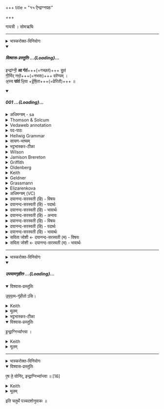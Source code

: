 +++
title = "१५ ऐन्द्राग्नग्रहः"

+++
<div class="js_include" url="/vedAH_yajuH/taittirIyam/sArasvata-vibhAgaH/saMhitA/sarva-prastutiH/1/4_somAbhiShavAdi/15_aindrAgnagrahaH"  newLevelForH1="1" includeTitle="true">


गायत्री । सोमऋषिः

_______
<details><summary>भास्करोक्त-विनियोगः</summary>

1ऋतुपात्रेणैन्द्राग्नं गृह्णाति ॥ 'यदैन्द्राग्नमृतुपात्रेण गृह्णाति' इति ब्राह्मणम्, 'ओजोभृतौ वा एतौ देवानाम्' इत्यादि च । 
</details>
<div class="js_include" includetitle="plain" newlevelforh1="5" title="विश्वास-प्रस्तुतिः" unfilled url="/vedAH_Rk/shAkalam/saMhitA/vishvAsa-prastutiH/03/012/01_indrAgnI_A.md">
<details open><summary><h5>विश्वास-प्रस्तुतिः ...{Loading}...</h5></summary>


इन्द्रा॑ग्नी॒ **आ ग॑तं**+++(=गच्छतं)+++ सु॒तं  
गी॒र्भिर् नभो॒+++(=नभसः)+++ वरे॑ण्यम् ।  
अ॒स्य **पा॑तं** धि॒या +ई॒षि॒ता+++(=प्रेरितौ)+++ ॥

</details>
</div>
<div class="js_include" includetitle="false" newlevelforh1="5" unfilled url="/vedAH_Rk/shAkalam/saMhitA/sarvASh_TIkAH/03/012/01_indrAgnI_A.md">
<details open><summary><h5>001 ...{Loading}...</h5></summary>
<details><summary>अधिमन्त्रम् - sa</summary>

- देवता - इन्द्राग्नी
- ऋषिः - गाथिनो विश्वामित्रः
- छन्दः - गायत्री
</details>
<details><summary>Thomson & Solcum</summary>

इ꣡न्द्राग्नी आ꣡ गतं सुतं꣡  
गीर्भि꣡र् न꣡भो व꣡रेणियम्  
अस्य꣡ पातं धिये꣡षिता꣡
</details>
<details><summary>Vedaweb annotation</summary>

_________
**Strata**  
Strophic on metrical evidence alone

_________
**Pāda-label**  
genre M  
genre M  
genre M
_________
**Morph**  
ā́ ← ā́ (invariable)  
{}

gatam ← √gam- (root)  
{number:DU, person:2, mood:IMP, tense:AOR, voice:ACT}

índrāgnī ← indrāgní- (nominal stem)  
{case:VOC, gender:M, number:DU}

sutám ← √su- (root)  
{case:ACC, gender:M, number:SG, non-finite:PPP}

gīrbhíḥ ← gír- ~ gīr- (nominal stem)  
{case:INS, gender:F, number:PL}

nábhaḥ ← nábhas- (nominal stem)  
{case:NOM, gender:N, number:SG}

váreṇyam ← váreṇya- (nominal stem)  
{case:NOM, gender:N, number:SG}

asyá ← ayám (pronoun)  
{case:GEN, gender:M, number:SG}

dhiyā́ ← dhī́- (nominal stem)  
{case:INS, gender:F, number:SG}

iṣitā́ ← √iṣ- 1 (root)  
{case:NOM, gender:M, number:DU, non-finite:PPP}

pātam ← √pā- 2 (root)  
{number:DU, person:2, mood:IMP, tense:AOR, voice:ACT}

</details>
<details><summary>पद-पाठः</summary>

इन्द्रा॑ग्नी॒ इति॑ । आ । ग॒त॒म् । सु॒तम् । गीः॒ऽभिः । नभः॑ । वरे॑ण्यम् ।  
अ॒स्य । पा॒त॒म् । धि॒या । इ॒षि॒ता ॥
</details>
<details><summary>Hellwig Grammar</summary>

-   *indrāgnī* ← *indra*
- \[noun\], masculine
- “Indra; leader; best; king; first; head; self; indra \[word\];
    Indra; sapphire; fourteen; guru.”

_________

- *indrāgnī* ← *agnī* ← *agni*
- \[noun\], vocative, dual, masculine
- “fire; Agni; sacrificial fire; digestion; cautery; Plumbago
    zeylanica; fire; vahni; agni \[word\]; agnikarman; gold; three;
    jāraṇa; pyre; fireplace; heating.”

_________

- *ā*
- \[adverb\]
- “towards; ākāra; until; ā; since; according to; ā \[suffix\].”

_________

- *gataṃ* ← *gatam* ← *gam*
- \[verb\], dual, Aorist imperative
- “go; situate; enter (a state); travel; disappear; \[in\]; elapse;
    leave; reach; vanish; love; walk; approach; issue; hop on; gasify;
    get; come; die; drain; spread; transform; happen; discharge; ride;
    to be located; run; detect; refer; go; shall; drive.”

_________

- *sutaṃ* ← *sutam* ← *suta*
- \[noun\], accusative, singular, masculine
- “Soma.”

_________

- *gīrbhir* ← *gīrbhiḥ* ← *gir*
- \[noun\], instrumental, plural, feminine
- “hymn; praise; voice; words; invocation; command; statement; cry;
    language.”

_________

- *nabho* ← *nabhaḥ* ← *nabhas*
- \[noun\], accusative, singular, neuter
- “sky; cloud; ākāśa; air; abhra.”

_________

- *vareṇyam* ← *vareṇya*
- \[noun\], accusative, singular, neuter
- “excellent; desirable.”

_________

- *asya* ← *idam*
- \[noun\], genitive, singular, masculine
- “this; he,she,it (pers. pron.); here.”

_________

- *pātaṃ* ← *pātam* ← *pā*
- \[verb\], dual, Aorist imperative
- “drink; gulp; soak; drink; suck; inhale.”

_________

- *dhiyeṣitā* ← *dhiyā* ← *dhī*
- \[noun\], instrumental, singular, feminine
- “intelligence; prayer; mind; insight; idea; hymn; purpose; art;
    knowledge.”

_________

- *dhiyeṣitā* ← *iṣitā* ← *iṣ*
- \[verb noun\], nominative, dual
- “send.”

_________

</details>
<details><summary>सायण-भाष्यम्</summary>

इन्द्रश्चाग्निश्च **इन्द्राग्नी** हे देवौ **सुतम्** अभिषवादिसंस्कारैः संस्कृतमत एव **वरेण्यं** वरणीयं संभजनीयम् इमं सोमं प्रति **गीर्भिः** अस्मदीयाभिः स्तुतिरूपाभिर्वाग्भिराहूतौ सन्तौ **नभः** नभसः स्वर्गस्थानात् **आ** **गतम्** आगच्छतम् । आगत्य च **धिया** अस्माभिः क्रियमाणे कर्मणि **इषिता** प्रेरितौ युवाम् **अस्य** **पातम्** इमं सोमं पिबतम् । यद्वा धिया अस्मदीयया बुद्ध्या इषितौ प्राप्तौ अस्मद्भक्त्या प्रेरितौ युवामिमं सोमं पिबतम् ॥ इन्द्राग्नी । इन्द्रश्चाग्निश्च ‘ द्वन्द्वे घि' ( पा. सू. २.२.३२ ) इत्यग्निशब्दस्य पूर्वनिपाते प्राप्ते  अजाद्यदन्तम् ( पा, सू. २. २. ३३ ) इतीन्द्रशब्दस्य पूर्वनिपातः । पादादित्वान्निघातप्रतिषेधः । षाष्ठिकस्वरः । गतम् । 'गम्लृ सृप्लृ गतौ'।  ‘ बहुलं छन्दसि ' इति शपो लुकि सति  ‘ अनुदात्तोपदेश' इत्यादिना मकारलोपः । निघातः । वरेण्यम् । वृङ संभक्तौ ।  ‘ वृङ एण्यः । वृषादित्वाद्युदात्तः । पातम् ।' पा पाने ।  ‘ सर्वेविधयश्छन्दसि विकल्प्यन्ते' इति न पिबादेशः । इषिता । इष गतौ ' इत्यस्माद्धातोर्निष्ठायां ‘तीषसह ' इतीडागमः।  ‘ आगमा अनुदात्ताः' इतीटोऽनुदात्तत्वात् क्तस्वरः शिष्यते ॥
</details>
<details><summary>भट्टभास्कर-टीका</summary>

इन्द्राग्नी आगतमिति त्रिपदा गायत्री । हे **इन्द्राग्नी आगतं** आगच्छतम् । 'बहुलं छन्दसि' इति शपो लुक् । **सुतं** अभिषुतं सोमं प्रति **गीर्भिः** स्तुतिभिः **वरेण्यं** वरणीयं प्रार्थनीयं स्तुत्यं सोमं **नभः** नहनं बन्धकं रसवत्तया मनसाम् । 'नहेर्दिवि भश्च' इत्यसुन् दिवोन्यत्रापि बहुलवचनात् । 

यद्वा - **गीर्भिर्** नहनीयं बन्धनीयं स्तुत्यमिति यावत् ।  
यद्वा - नभ इव **नभः** आदित्यः स इव गीर्भिर्वरणीयः । 'वृञ एण्यः', वृषादिर्द्र्ष्टव्यः । 

आगत्य **चास्य** सोमस्य **पातं** पिबतम् कर्मणस्सम्प्रदानत्वाच्चतुर्थ्यर्थे षष्ठी । पूर्ववच्छपो लुक् । 

**धिया** बुद्ध्यास्मदीयया इषिता इषितौ अद्वेषितौ प्रार्थितौ युवां पिबतम् । 'सावेकाचः' इति धियो विभक्तिरुदात्ता । 'तीषसहलुभ' इतीडागमः । यद्वा - इषगतौ, धिया इषितौ प्राप्तौ ॥
</details>
<details><summary>Wilson</summary>

_________
**English translation:**  

“**Indra** and **Agni**, come to this acceptable libation, (brought) by our praises from heaven, and induced by (our) devotion to drink of it.”

_________
**Commentary by Sāyaṇa: Ṛgveda-bhāṣya**  

**Yajus**. 7.31; gīrbhir nabho vareṇyam: sambhajanīyam **somam** **prati** asmadīyābhiḥ stutirūpābhir, vāgbhir, ahūtau: nabho, **nabhasaḥ** svargasthānād āgatam = called by our praises, come you two from the plural ce of **svarga** to this enjoyable **Soma**; another interpretation for **nabha** = **āditya**; come to the Soma which is like the desirable sun; or, those dwelling in heaven, nabhahsthaḥ the gods: come to the Soma that is sought for by the gods
</details>
<details><summary>Jamison Brereton</summary>

Indra and Agni! Come to the pressed soma, to the cloud worthy to be  chosen, through our songs.  
Urged on by our insight, drink of this.
</details>
<details><summary>Griffith</summary>

MOVED, Indra-Agni, by our hymn, come to the juice, the precious dew:  
     Dr.ink ye thereof, impelled by song.
</details>
<details><summary>Oldenberg</summary>

Indra-Agni, in consequence of our prayers come hither to the pressed (Soma), to the precious cloud 1. Drink of it incited by our thoughts (i. e. by our prayers).
</details>
<details><summary>Keith</summary>

O Indra and Agni, come  
For our prayers to the pressed drink, the delightful fumes  
Drink ye of it, impelled by our prayer.
</details>
<details><summary>Geldner</summary>

Indra und Agni! Kommet auf meine Lobreden zu dem ausgepreßten, zu dem vorzüglichen Gewölk. Trinket davon, durch die Dichtkunst angeregt!
</details>
<details><summary>Grassmann</summary>

Indrāgni kommt zu diesem Saft, durch Lieder zu dem schönen Duft, O trinkt ihn, durch Gebet gelockt.
</details>
<details><summary>Elizarenkova</summary>

О Индра-Агни, придите к выжатому (соме),  
(Привлеченные моими) песнями, к превосходной туче (сомы)!  
Пейте его, возбужденные поэтическим искусством!
</details>
<details><summary>अधिमन्त्रम् (VC)</summary>

- इन्द्राग्नी
- गाथिनो विश्वामित्रः
- निचृद्गायत्री
- षड्जः
</details>
<details><summary>दयानन्द-सरस्वती (हि) - विषयः</summary>

अब नव ऋचावाले बारहवें सूक्त का आरम्भ है। उसके प्रथम मन्त्र में अध्यापक और उपदेशक का विषय कहते हैं।
</details>
<details><summary>दयानन्द-सरस्वती (हि) - पदार्थः</summary>

पदार्थान्वयभाषाः -  हे विद्या पढ़ाने और उपदेश देनेवाले पुरुषो ! आप दोनों (इन्द्राग्नी) वायु और बिजुली के सदृश (अस्य) इस संसार में वर्त्तमान होकर (इषिता) बोध देते हुए (गीर्भिः) उत्तम शिक्षाओं से पूरित वाणियों के सहित (धिया) श्रेष्ठ बुद्धि से (नभः) अन्तरिक्ष नामक अवकाश की ओर (वरेण्यम्) स्वीकार करने योग्य (सुतम्) विद्या से उपार्जित धन से युक्त पुत्र वा शिष्य की (पातम्) रक्षा कीजिये और (आ, गतम्) विद्या के प्रचार के लिये आइये ॥१॥
</details>
<details><summary>दयानन्द-सरस्वती (हि) - भावार्थः</summary>

भावार्थभाषाः -  हे अध्यापक और उपदेशक पुरुषों ! जैसे वायु और सूर्य्य सम्पूर्ण जगत् के रक्षाकारक हैं, वैसे ही विद्या और उत्तम शिक्षा से सम्पूर्ण जगत् के रक्षक हूजिये ॥१॥
</details>
<details><summary>दयानन्द-सरस्वती (हि) - अन्वयः</summary>

अन्वय:  हे अध्यापकोपदेशकौ ! युवामिन्द्राग्नी इवास्य मध्ये वर्त्तमानाविषिता गीर्भिर्धिया नभो वरेण्यं सुतं पातम्। विद्याप्रचारायाऽऽगतम् ॥१॥
</details>
<details><summary>दयानन्द-सरस्वती (हि) - विषयः</summary>

अथाध्यापकोपदेशकविषयमाह।
</details>
<details><summary>दयानन्द-सरस्वती (हि) - पदार्थः</summary>

पदार्थान्वयभाषाः -  (इन्द्राग्नी) वायुविद्युतौ (आ) (गतम्) आगच्छतम् (सुतम्) विद्याजन्यमैश्वर्य्यवन्तं पुत्रं विद्यार्थिनं वा (गीर्भिः) सुशिक्षिताभिर्वाग्भिः सह (नभः) अन्तरिक्षमवकाशम्। नभ इति साधारणना०। निघं० १। ४। (वरेण्यम्) वरितुं स्वीकर्त्तुमर्हम् (अस्य) संसारस्य मध्ये (पातम्) रक्षतम् (धिया) प्रज्ञया (इषिता) प्रज्ञापकौ सन्तौ ॥१॥
</details>
<details><summary>दयानन्द-सरस्वती (हि) - भावार्थः</summary>

भावार्थभाषाः -  हे अध्यापकोपदेशकौ यथा वायुसूर्यौ सर्वस्य जगतो रक्षकौ स्तस्तथैव विद्यासुशिक्षाभ्यां सर्वस्य रक्षकौ भवतम् ॥१॥
</details>
<details><summary>सविता जोशी ← दयानन्द-सरस्वती (म) - विषयः</summary>

या सूक्तात इन्द्र, अग्नी, अध्यापक, उपदेशक व सेना आणि सेनेचे स्वामी यांच्या गुणांचे वर्णन असल्यामुळे या सूक्ताच्या अर्थाची पूर्व सूक्तार्थाबरोबर संगती आहे हे जाणले पाहिजे.
</details>
<details><summary>सविता जोशी ← दयानन्द-सरस्वती (म) - भावार्थः</summary>

भावार्थभाषाः -  हे अध्यापक व उपदेशक पुरुषांनो! जसे वायू व सूर्य संपूर्ण जगाचे रक्षक आहेत, तसेच विद्या व उत्तम शिक्षणाने संपूर्ण जगाचे रक्षक व्हा! ॥ १ ॥
</details>
</details>
</div>  


_______
<details><summary>भास्करोक्त-विनियोगः</summary>

इमामनुद्रुत्योपयामगृहीतोसीन्द्राग्निभ्यां त्वेति गृह्णाति ॥
</details>
<div class="js_include" includetitle="false" newlevelforh1="5" unfilled url="/vedAH_yajuH/taittirIyam/sArasvata-vibhAgaH/saMhitA/yajuH/sarva-prastutiH/1/4_somAbhiShavAdi/03_antaryAmagrahaH/upayAmagRhItaH.md">
<details open><summary><h5>उपयामगृहीतः ...{Loading}...</h5></summary>
<details open><summary>विश्वास-प्रस्तुतिः</summary>

उ॒प॒या॒म-गृ॑हीतो ऽसि।
</details>
<details><summary>Keith</summary>

Thou art taken with a support/ foundation.
</details>
<details><summary>मूलम्</summary>

उ॒प॒या॒मगृ॑हीतोऽसि।
</details>
<details><summary>भट्टभास्कर-टीका</summary>

उपयम्यन्ते स्वात्मन्येव नियम्यन्ते भूतजातान्यस्मिन् अभिन्नेधिकरणे इत्युपयामः पृथ्वी । 'इयं वा उपयामः' इति ब्राह्मणम् । 'हलश्च' इति घञ्, थाथादिस्वरेणान्तोदात्तत्वम् । तेन गृहीतस्त्वमसि ; कोन्यस्त्वां गृहीतुं क्षम इति भावः ; पृथिव्यापो गृहीष्यामीतिवत् । 'तृतीया कर्मणि' इति पूर्वपदप्रकृतिस्वरत्वम् । यद्वा - उपयामार्थं पृथिव्यर्थं गृहीतोसीति ; हे सोम ।   

ननु 'स्वाहा त्वा सुभवस्सूर्याय' इति मन्त्रवर्णनात् सूर्यदेवत्यः कथं पृथिवीदेवत्यः स्यात् ? नैतद्देवताभिधानं ; पृथिवीवासिनां प्रजानां यागद्वारेण स्थित्यर्थं गृहीतोसीति स्तूयते । यद्वा - पृथिव्यपि देवतैवास्य 'उपयामगृहीतोसीत्याहादितिदेवत्यास्तेन' इति, अदितिः पृथ्वी । 'चतुर्थी' इति योगविभागात्समासः । 'क्ते च' इति पूर्वपदप्रकृतिस्वरत्वम् । 'इयं वा उपयामस्तस्मादिमां प्रजा अनु प्रजायन्ते' इति ब्राह्मणम् ॥

________________

उपयामगृहीतोसीति व्याख्यातम् । 'इयं वा उपयामः' तयैव गृहीतोसीति ।
</details>
</details>
</div>
<details open><summary>विश्वास-प्रस्तुतिः</summary>

इ॒न्द्रा॒ग्निभ्या᳚न्त्वा ।  
</details>
<details><summary>Keith</summary>

to Indra and Agni thee! 
</details>
<details><summary>मूलम्</summary>

इ॒न्द्रा॒ग्निभ्या᳚न्त्वा ।  
</details>

_______
<details><summary>भास्करोक्त-विनियोगः</summary>

2एष ते योनिरिन्द्राग्निभ्यां त्वेति सादयति ॥
</details>
<details open><summary>विश्वास-प्रस्तुतिः</summary>

ए॒ष ते॒ योनि॑र्, इन्द्रा॒ग्निभ्या᳚न्त्वा ॥ [16]  
</details>
<details><summary>Keith</summary>

This is thy birthplace; to Indra and Agni thee!
</details>
<details><summary>मूलम्</summary>

ए॒ष ते॒ योनि॑रिन्द्रा॒ग्निभ्या᳚न्त्वा ॥ [16]  
</details>

इति चतुर्थे पञ्चदशोनुवाकः ॥  

</div>